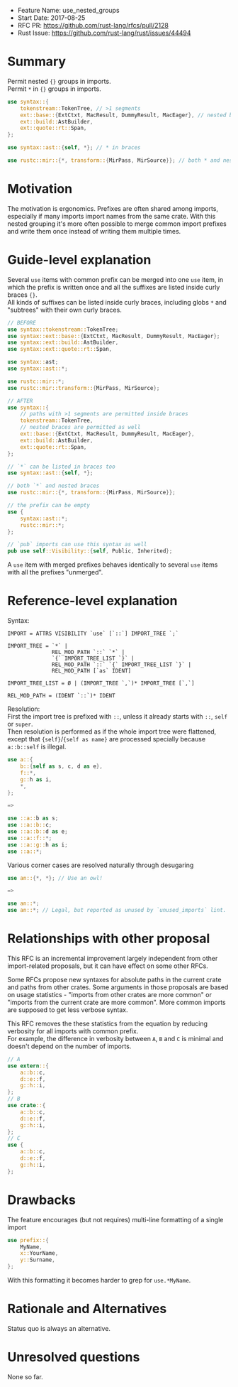 - Feature Name: use_nested_groups
- Start Date: 2017-08-25
- RFC PR: https://github.com/rust-lang/rfcs/pull/2128
- Rust Issue: https://github.com/rust-lang/rust/issues/44494

# Summary
[summary]: #summary

Permit nested `{}` groups in imports.  
Permit `*` in `{}` groups in imports.

```rust
use syntax::{
    tokenstream::TokenTree, // >1 segments
    ext::base::{ExtCtxt, MacResult, DummyResult, MacEager}, // nested braces
    ext::build::AstBuilder,
    ext::quote::rt::Span,
};

use syntax::ast::{self, *}; // * in braces

use rustc::mir::{*, transform::{MirPass, MirSource}}; // both * and nested braces
```

# Motivation
[motivation]: #motivation

The motivation is ergonomics.
Prefixes are often shared among imports, especially if many imports
import names from the same crate. With this nested grouping it's more often
possible to merge common import prefixes and write them once instead of writing
them multiple times.

# Guide-level explanation
[guide-level-explanation]: #guide-level-explanation

Several `use` items with common prefix can be merged into one `use` item,
in which the prefix is written once and all the suffixes are listed inside
curly braces `{}`.  
All kinds of suffixes can be listed inside curly braces, including globs `*` and
"subtrees" with their own curly braces.

```rust
// BEFORE
use syntax::tokenstream::TokenTree;
use syntax::ext::base::{ExtCtxt, MacResult, DummyResult, MacEager};
use syntax::ext::build::AstBuilder,
use syntax::ext::quote::rt::Span,

use syntax::ast;
use syntax::ast::*;

use rustc::mir::*;
use rustc::mir::transform::{MirPass, MirSource};

// AFTER
use syntax::{
    // paths with >1 segments are permitted inside braces
    tokenstream::TokenTree,
    // nested braces are permitted as well
    ext::base::{ExtCtxt, MacResult, DummyResult, MacEager},
    ext::build::AstBuilder,
    ext::quote::rt::Span,
};

// `*` can be listed in braces too
use syntax::ast::{self, *};

// both `*` and nested braces
use rustc::mir::{*, transform::{MirPass, MirSource}};

// the prefix can be empty
use {
    syntax::ast::*;
    rustc::mir::*;
};

// `pub` imports can use this syntax as well
pub use self::Visibility::{self, Public, Inherited};
```

A `use` item with merged prefixes behaves identically to several `use` items
with all the prefixes "unmerged".

# Reference-level explanation
[reference-level-explanation]: #reference-level-explanation

Syntax:
```
IMPORT = ATTRS VISIBILITY `use` [`::`] IMPORT_TREE `;`

IMPORT_TREE = `*` |
              REL_MOD_PATH `::` `*` |
              `{` IMPORT_TREE_LIST `}` |
              REL_MOD_PATH `::` `{` IMPORT_TREE_LIST `}` |
              REL_MOD_PATH [`as` IDENT]

IMPORT_TREE_LIST = Ø | (IMPORT_TREE `,`)* IMPORT_TREE [`,`]

REL_MOD_PATH = (IDENT `::`)* IDENT
```

Resolution:  
First the import tree is prefixed with `::`, unless it already starts with
`::`, `self` or `super`.  
Then resolution is performed as if the whole import tree were flattened, except
that `{self}`/`{self as name}` are processed specially because `a::b::self`
is illegal.

```rust
use a::{
    b::{self as s, c, d as e},
    f::*,
    g::h as i,
    *,
};

=>

use ::a::b as s;
use ::a::b::c;
use ::a::b::d as e;
use ::a::f::*;
use ::a::g::h as i;
use ::a::*;
```

Various corner cases are resolved naturally through desugaring
```rust
use an::{*, *}; // Use an owl!

=>

use an::*;
use an::*; // Legal, but reported as unused by `unused_imports` lint.
```

# Relationships with other proposal

This RFC is an incremental improvement largely independent from other
import-related proposals, but it can have effect on some other RFCs.

Some RFCs propose new syntaxes for absolute paths in the current crate
and paths from other crates. Some arguments in those proposals are based on
usage statistics - "imports from other crates are more common" or "imports from
the current crate are more common". More common imports are supposed to get
less verbose syntax.

This RFC removes the these statistics from the equation by reducing verbosity
for all imports with common prefix.  
For example, the difference in verbosity between `A`, `B` and
`C` is minimal and doesn't depend on the number of imports.
```rust
// A
use extern::{
    a::b::c,
    d::e::f,
    g::h::i,
};
// B
use crate::{
    a::b::c,
    d::e::f,
    g::h::i,
};
// C
use {
    a::b::c,
    d::e::f,
    g::h::i,
};
```

# Drawbacks
[drawbacks]: #drawbacks

The feature encourages (but not requires) multi-line formatting of a single
import
```rust
use prefix::{
    MyName,
    x::YourName,
    y::Surname,
};
```
With this formatting it becomes harder to grep for `use.*MyName`.

# Rationale and Alternatives
[alternatives]: #alternatives

Status quo is always an alternative.

# Unresolved questions
[unresolved]: #unresolved-questions

None so far.
